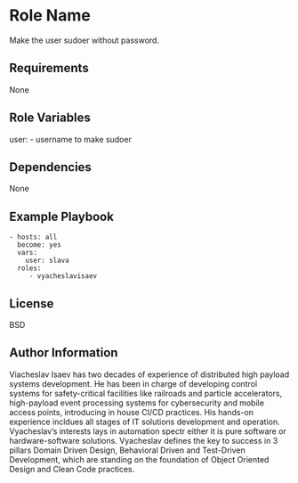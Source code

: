 Role Name
=========

Make the user sudoer without password.

Requirements
------------

None

Role Variables
--------------

user: - username to make sudoer

Dependencies
------------

None

Example Playbook
----------------

    - hosts: all
      become: yes
      vars:
        user: slava
      roles:
         - vyacheslavisaev

License
-------

BSD

Author Information
------------------

Viacheslav Isaev has two decades of experience of distributed high payload systems development. He has been in charge of developing control systems for safety-critical facilities like railroads and particle accelerators, high-payload event processing systems for cybersecurity and mobile access points, introducing in house CI/CD practices. His hands-on experience incldues all stages of IT solutions development and operation. Vyacheslav’s interests lays in automation spectr either it is pure software or hardware-software solutions. Vyacheslav defines the key to success in 3 pillars  Domain Driven Design, Behavioral Driven and Test-Driven Development, which are standing on the foundation of  Object Oriented Design and Clean Code practices.
